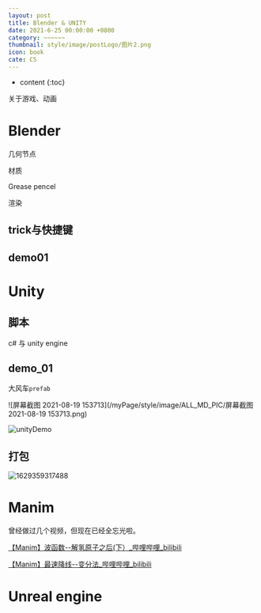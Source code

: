 ```yaml
---
layout: post
title: Blender & UNITY
date: 2021-6-25 00:00:00 +0800
category: ~~~~~~
thumbnail: style/image/postLogo/图片2.png
icon: book
cate: CS
---
```



* content
{:toc}

关于游戏、动画

# Blender

几何节点

材质

Grease pencel

渲染

## trick与快捷键

## demo01


# Unity

## 脚本



c# 与 unity engine


## demo_01

大风车`prefab`

![屏幕截图 2021-08-19 153713](/myPage/style/image/ALL_MD_PIC/屏幕截图 2021-08-19 153713.png)

![unityDemo](/myPage/style/image/ALL_MD_PIC/unityDemo.gif)

## 打包

![1629359317488](/myPage/style/image/ALL_MD_PIC/1629359317488.png)

# Manim

曾经做过几个视频，但现在已经全忘光啦。


[【Manim】波函数--解氢原子之后(下）_哔哩哔哩_bilibili](https://www.bilibili.com/video/BV147411C7uD?spm_id_from=333.999.0.0)

[【Manim】最速降线--变分法_哔哩哔哩_bilibili](https://www.bilibili.com/video/BV1YC4y147Fr?spm_id_from=333.999.0.0)



# Unreal engine


